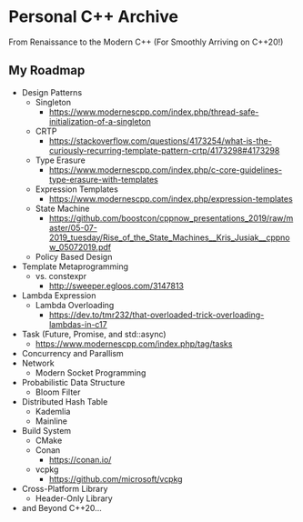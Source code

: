 # Personal C++ Archive

From Renaissance to the Modern C++ (For Smoothly Arriving on C++20!)

## My Roadmap
  
- Design Patterns
  - Singleton
    - <https://www.modernescpp.com/index.php/thread-safe-initialization-of-a-singleton>
  - CRTP
    - <https://stackoverflow.com/questions/4173254/what-is-the-curiously-recurring-template-pattern-crtp/4173298#4173298>
  - Type Erasure
    - <https://www.modernescpp.com/index.php/c-core-guidelines-type-erasure-with-templates>
  - Expression Templates
    - <https://www.modernescpp.com/index.php/expression-templates>
  - State Machine
    - <https://github.com/boostcon/cppnow_presentations_2019/raw/master/05-07-2019_tuesday/Rise_of_the_State_Machines__Kris_Jusiak__cppnow_05072019.pdf>
  - Policy Based Design
- Template Metaprogramming
  - vs. constexpr
    - <http://sweeper.egloos.com/3147813>
- Lambda Expression
  - Lambda Overloading
    - <https://dev.to/tmr232/that-overloaded-trick-overloading-lambdas-in-c17>
- Task (Future, Promise, and std::async)
  - <https://www.modernescpp.com/index.php/tag/tasks>
- Concurrency and Parallism
- Network
  - Modern Socket Programming
- Probabilistic Data Structure
  - Bloom Filter
- Distributed Hash Table
  - Kademlia
  - Mainline
- Build System
  - CMake
  - Conan
    - <https://conan.io/>
  - vcpkg
    - <https://github.com/microsoft/vcpkg>
- Cross-Platform Library
  - Header-Only Library
- and Beyond C++20...
